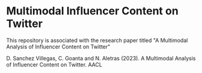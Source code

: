 # Multimodal Influencer Content on Twitter
This repository is associated with the research paper titled "A Multimodal Analysis of Influencer Content on Twitter"

D. Sanchez Villegas, C. Goanta and N. Aletras (2023). A Multimodal Analysis of Influencer Content on Twitter. AACL
